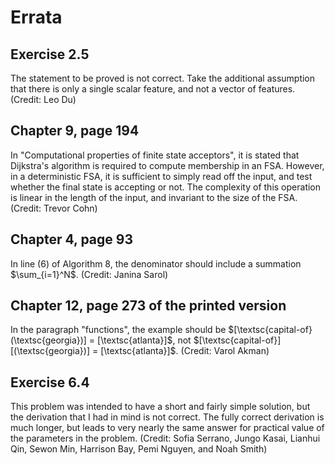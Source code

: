 # Errata

## Exercise 2.5

The statement to be proved is not correct. Take the additional assumption that there is only a single scalar feature, and not a vector of features. (Credit: Leo Du)

## Chapter 9, page 194

In "Computational properties of finite state acceptors", it is stated that Dijkstra's algorithm is required to compute membership in an FSA. However, in a deterministic FSA, it is sufficient to simply read off the input, and test whether the final state is accepting or not. The complexity of this operation is linear in the length of the input, and invariant to the size of the FSA. (Credit: Trevor Cohn)

## Chapter 4, page 93

In line (6) of Algorithm 8, the denominator should include a summation $\sum_{i=1}^N$. (Credit: Janina Sarol)

## Chapter 12, page 273 of the printed version

In the paragraph "functions", the example should be $[\textsc{capital-of}(\textsc{georgia})] = [\textsc{atlanta}]$, not $[\textsc{capital-of}][(\textsc{georgia})] = [\textsc{atlanta}]$. (Credit: Varol Akman)

## Exercise 6.4

This problem was intended to have a short and fairly simple solution, but the derivation that I had in mind is not correct. The fully correct derivation is much longer, but leads to very nearly the same answer for practical value of the parameters in the problem. (Credit: Sofia Serrano, Jungo Kasai, Lianhui Qin, Sewon Min, Harrison Bay, Pemi Nguyen, and Noah Smith)
